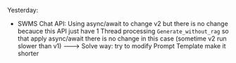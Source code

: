 Yesterday:
- SWMS Chat API: Using async/await to change v2 but there is no change becauce this API just have 1 Thread processing `Generate_without_rag` so that apply async/await there is no change in this case (sometime v2 run slower than v1)
---> Solve way: try to modify Prompt Template make it shorter
